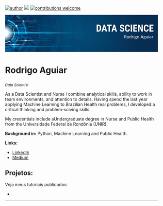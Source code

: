 [![author](https://img.shields.io/badge/author-mr--rodd-red.svg)](https://www.linkedin.com/in/rodrigo-r-aguiar-04b62b52/) [![](https://img.shields.io/badge/python-3.9%2B-blue.svg)](https://www.python.org/downloads/release/python-392/) [![contributions welcome](https://img.shields.io/badge/contributions-welcome-brightgreen.svg?style=flat)](https://github.com/mr-rodd/data_science/issues)

<p align="center">
  <img src="banner_DS.png" >
</p>

# Rodrigo Aguiar
<sub> *Data Scientist* </sub>

As a Data Scientist and Nurse I combine analytical skills, ability to work in team environments, and attention to details. Having spend the last year applying Machine Learning to Brazilian Health real problems, I developed a critical thinking and problem-solving skills.

My credentials include aUndergraduate degree in Nurse and Public Health from the Universidade Federal de Rondônia (UNIR).

**Background in:** Python, Machine Learning and Public Health.

**Links:**
* [LinkedIn](https://www.linkedin.com/in/rodrigo-r-aguiar-04b62b52/)
* [Medium](https://medium.com/@mr-rodd)


## Projetos:
Veja meus tutoriais publicados:

* 
---





